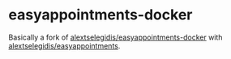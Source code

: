 # easyappointments-docker

Basically a fork of [alextselegidis/easyappointments-docker](https://github.com/alextselegidis/easyappointments-docker) with [alextselegidis/easyappointments](https://github.com/alextselegidis/easyappointments).
